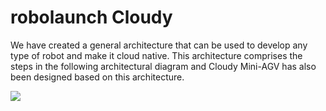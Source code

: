 # robolaunch Cloudy

We have created a general architecture that can be used to develop any type of robot and make it cloud native. This architecture comprises the steps in the following architectural diagram and Cloudy Mini-AGV has also been designed based on this architecture. 

![](https://raw.githubusercontent.com/robolaunch/trademark/main/repository-media/cloudy/images/Architecture.png)